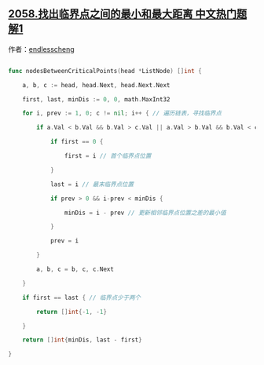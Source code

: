 ## [2058.找出临界点之间的最小和最大距离 中文热门题解1](https://leetcode.cn/problems/find-the-minimum-and-maximum-number-of-nodes-between-critical-points/solutions/100000/go-mo-ni-bian-li-lian-biao-bian-li-lin-j-rx9s)

作者：[endlesscheng](https://leetcode.cn/u/endlesscheng)

```go
func nodesBetweenCriticalPoints(head *ListNode) []int {
	a, b, c := head, head.Next, head.Next.Next
	first, last, minDis := 0, 0, math.MaxInt32
	for i, prev := 1, 0; c != nil; i++ { // 遍历链表，寻找临界点
		if a.Val < b.Val && b.Val > c.Val || a.Val > b.Val && b.Val < c.Val {
			if first == 0 {
				first = i // 首个临界点位置
			}
			last = i // 最末临界点位置
			if prev > 0 && i-prev < minDis {
				minDis = i - prev // 更新相邻临界点位置之差的最小值
			}
			prev = i
		}
		a, b, c = b, c, c.Next
	}
	if first == last { // 临界点少于两个
		return []int{-1, -1}
	}
	return []int{minDis, last - first}
}
```